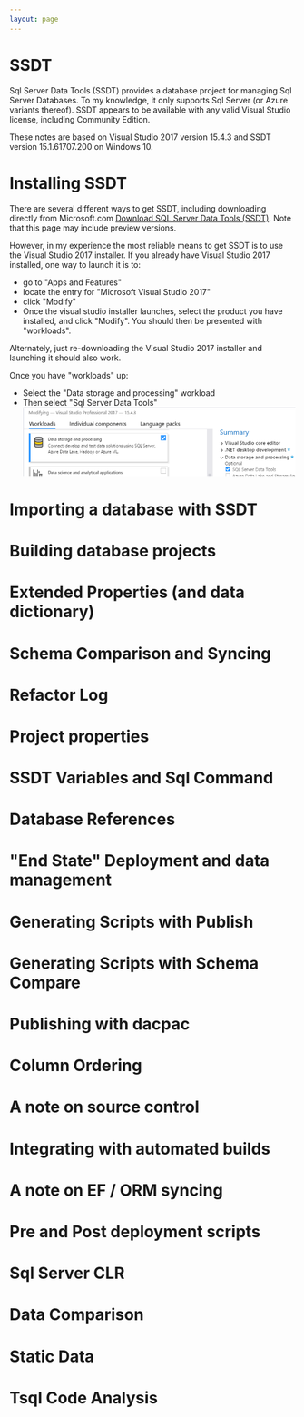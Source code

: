 ```yaml
---
layout: page
---
```


# SSDT
Sql Server Data Tools (SSDT) provides a database project for managing Sql Server Databases. To my knowledge, it only supports Sql Server (or Azure variants thereof).
SSDT appears to be available with any valid Visual Studio license, including Community Edition.

These notes are based on Visual Studio 2017 version 15.4.3 and SSDT version 15.1.61707.200 on Windows 10.

# Installing SSDT
There are several different ways to get SSDT, including downloading directly from Microsoft.com [Download SQL Server Data Tools (SSDT)](https://docs.microsoft.com/en-us/sql/ssdt/download-sql-server-data-tools-ssdt). Note that this page may include preview versions.

However, in my experience the most reliable means to get SSDT is to use the Visual Studio 2017 installer. If you already have Visual Studio 2017 installed, one way to launch it is to:
 * go to "Apps and Features"
 * locate the entry for "Microsoft Visual Studio 2017"
 * click "Modify"
 * Once the visual studio installer launches, select the product you have installed, and click "Modify".  You should then be presented with "workloads".

 Alternately, just re-downloading the Visual Studio 2017 installer and launching it should also work.

 Once you have "workloads" up:
  * Select the "Data storage and processing" workload
  * Then select "Sql Server Data Tools"
  ![alt text](SSDTWorkloadInstall.png "SSDT Workload Install")

# Importing a database with SSDT

# Building database projects

# Extended Properties (and data dictionary)

# Schema Comparison and Syncing

# Refactor Log

# Project properties

# SSDT Variables and Sql Command

# Database References

# "End State" Deployment and data management

# Generating Scripts with Publish

# Generating Scripts with Schema Compare

# Publishing with dacpac

# Column Ordering

# A note on source control

# Integrating with automated builds

# A note on EF / ORM syncing

# Pre and Post deployment scripts

# Sql Server CLR

# Data Comparison

# Static Data

# Tsql Code Analysis